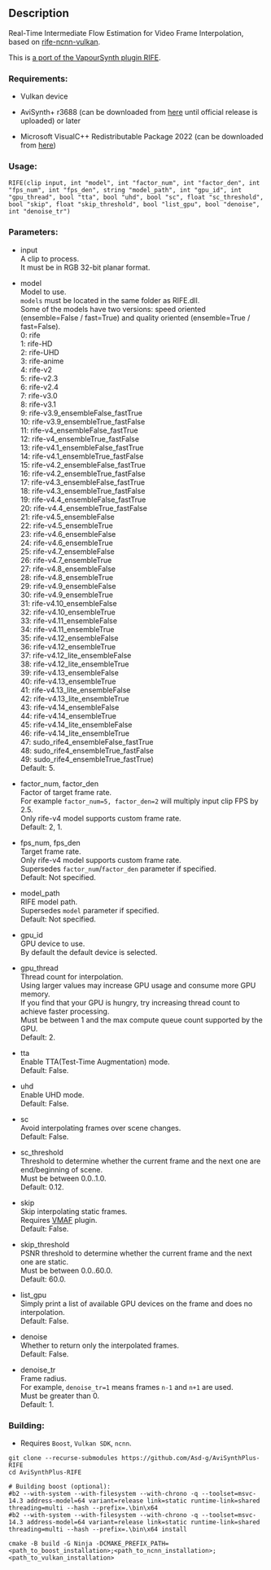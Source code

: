 ## Description

Real-Time Intermediate Flow Estimation for Video Frame Interpolation, based on [rife-ncnn-vulkan](https://github.com/nihui/rife-ncnn-vulkan).

This is [a port of the VapourSynth plugin RIFE](https://github.com/HomeOfVapourSynthEvolution/VapourSynth-RIFE-ncnn-Vulkan).

### Requirements:

- Vulkan device

- AviSynth+ r3688 (can be downloaded from [here](https://gitlab.com/uvz/AviSynthPlus-Builds) until official release is uploaded) or later

- Microsoft VisualC++ Redistributable Package 2022 (can be downloaded from [here](https://github.com/abbodi1406/vcredist/releases))

### Usage:

```
RIFE(clip input, int "model", int "factor_num", int "factor_den", int "fps_num", int "fps_den", string "model_path", int "gpu_id", int "gpu_thread", bool "tta", bool "uhd", bool "sc", float "sc_threshold", bool "skip", float "skip_threshold", bool "list_gpu", bool "denoise", int "denoise_tr")
```

### Parameters:

- input<br>
    A clip to process.<br>
    It must be in RGB 32-bit planar format.

- model<br>
    Model to use.<br>
    `models` must be located in the same folder as RIFE.dll.<br>
    Some of the models have two versions: speed oriented (ensemble=False / fast=True) and quality oriented (ensemble=True / fast=False).<br>
    0: rife<br>
    1: rife-HD<br>
    2: rife-UHD<br>
    3: rife-anime<br>
    4: rife-v2<br>
    5: rife-v2.3<br>
    6: rife-v2.4<br>
    7: rife-v3.0<br>
    8: rife-v3.1<br>
    9: rife-v3.9_ensembleFalse_fastTrue<br>
    10: rife-v3.9_ensembleTrue_fastFalse<br>
    11: rife-v4_ensembleFalse_fastTrue<br>
    12: rife-v4_ensembleTrue_fastFalse<br>
    13: rife-v4.1_ensembleFalse_fastTrue<br>
    14: rife-v4.1_ensembleTrue_fastFalse<br>
    15: rife-v4.2_ensembleFalse_fastTrue<br>
    16: rife-v4.2_ensembleTrue_fastFalse<br>
    17: rife-v4.3_ensembleFalse_fastTrue<br>
    18: rife-v4.3_ensembleTrue_fastFalse<br>
    19: rife-v4.4_ensembleFalse_fastTrue<br>
    20: rife-v4.4_ensembleTrue_fastFalse<br>
    21: rife-v4.5_ensembleFalse<br>
    22: rife-v4.5_ensembleTrue<br>
    23: rife-v4.6_ensembleFalse<br>
    24: rife-v4.6_ensembleTrue<br>
    25: rife-v4.7_ensembleFalse<br>
    26: rife-v4.7_ensembleTrue<br>
    27: rife-v4.8_ensembleFalse<br>
    28: rife-v4.8_ensembleTrue<br>
    29: rife-v4.9_ensembleFalse<br>
    30: rife-v4.9_ensembleTrue<br>
    31: rife-v4.10_ensembleFalse<br>
    32: rife-v4.10_ensembleTrue<br>
    33: rife-v4.11_ensembleFalse<br>
    34: rife-v4.11_ensembleTrue<br>
    35: rife-v4.12_ensembleFalse<br>
    36: rife-v4.12_ensembleTrue<br>
    37: rife-v4.12_lite_ensembleFalse<br>
    38: rife-v4.12_lite_ensembleTrue<br>
    39: rife-v4.13_ensembleFalse<br>
    40: rife-v4.13_ensembleTrue<br>
    41: rife-v4.13_lite_ensembleFalse<br>
    42: rife-v4.13_lite_ensembleTrue<br>
    43: rife-v4.14_ensembleFalse<br>
    44: rife-v4.14_ensembleTrue<br>
    45: rife-v4.14_lite_ensembleFalse<br>
    46: rife-v4.14_lite_ensembleTrue<br>
    47: sudo_rife4_ensembleFalse_fastTrue<br>
    48: sudo_rife4_ensembleTrue_fastFalse<br>
    49: sudo_rife4_ensembleTrue_fastTrue)<br>
    Default: 5.

- factor_num, factor_den<br>
    Factor of target frame rate.<br>
    For example `factor_num=5, factor_den=2` will multiply input clip FPS by 2.5.<br>
    Only rife-v4 model supports custom frame rate.<br>
    Default: 2, 1.

- fps_num, fps_den<br>
    Target frame rate.<br>
    Only rife-v4 model supports custom frame rate.<br>
    Supersedes `factor_num`/`factor_den` parameter if specified.<br>
    Default: Not specified.

- model_path<br>
    RIFE model path.<br>
    Supersedes `model` parameter if specified.<br>
    Default: Not specified.

- gpu_id<br>
    GPU device to use.<br>
    By default the default device is selected.

- gpu_thread<br>
    Thread count for interpolation.<br>
    Using larger values may increase GPU usage and consume more GPU memory.<br>
    If you find that your GPU is hungry, try increasing thread count to achieve faster processing.<br>
    Must be between 1 and the max compute queue count supported by the GPU.<br>
    Default: 2.

- tta<br>
    Enable TTA(Test-Time Augmentation) mode.<br>
    Default: False.

- uhd<br>
    Enable UHD mode.<br>
    Default: False.
- sc<br>
    Avoid interpolating frames over scene changes.<br>
    Default: False.

- sc_threshold<br>
    Threshold to determine whether the current frame and the next one are end/beginning of scene.<br>
    Must be between 0.0..1.0.<br>
    Default: 0.12.

- skip<br>
    Skip interpolating static frames.<br>
    Requires [VMAF](https://github.com/Asd-g/AviSynth-VMAF) plugin.<br>
    Default: False.

- skip_threshold<br>
    PSNR threshold to determine whether the current frame and the next one are static.<br>
    Must be between 0.0..60.0.<br>
    Default: 60.0.

- list_gpu<br>
    Simply print a list of available GPU devices on the frame and does no interpolation.<br>
    Default: False.

- denoise<br>
    Whether to return only the interpolated frames.<br>
    Default: False.

- denoise_tr<br>
    Frame radius.<br>
    For example, `denoise_tr=1` means frames `n-1` and `n+1` are used.<br>
    Must be greater than 0.<br>
    Default: 1.

### Building:

- Requires `Boost`, `Vulkan SDK`, `ncnn`.

```
git clone --recurse-submodules https://github.com/Asd-g/AviSynthPlus-RIFE
cd AviSynthPlus-RIFE

# Building boost (optional):
#b2 --with-system --with-filesystem --with-chrono -q --toolset=msvc-14.3 address-model=64 variant=release link=static runtime-link=shared threading=multi --hash --prefix=.\bin\x64
#b2 --with-system --with-filesystem --with-chrono -q --toolset=msvc-14.3 address-model=64 variant=release link=static runtime-link=shared threading=multi --hash --prefix=.\bin\x64 install

cmake -B build -G Ninja -DCMAKE_PREFIX_PATH=<path_to_boost_installation>;<path_to_ncnn_installation>;<path_to_vulkan_installation>
```

